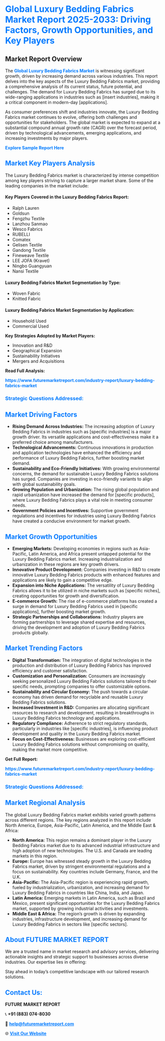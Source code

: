 <h1 style="color: #007BFF;">Global Luxury Bedding Fabrics Market Report 2025-2033: Driving Factors, Growth Opportunities, and Key Players</h1>

<section id="overview">
<h2>Market Report Overview</h2>
<p>The <a href="https://www.futuremarketreport.com/industry-report/luxury-bedding-fabrics-market" style="color: #007BFF; text-decoration: none;"><strong>Global Luxury Bedding Fabrics Market</strong></a> is witnessing significant growth, driven by increasing demand across various industries. This report delves into the key aspects of the Luxury Bedding Fabrics market, providing a comprehensive analysis of its current status, future potential, and challenges. The demand for Luxury Bedding Fabrics has surged due to its wide-ranging applications in industries such as [insert industries], making it a critical component in modern-day [applications].</p>
<p>As consumer preferences shift and industries innovate, the Luxury Bedding Fabrics market continues to evolve, offering both challenges and opportunities for stakeholders. The global market is expected to expand at a substantial compound annual growth rate (CAGR) over the forecast period, driven by technological advancements, emerging applications, and increasing investments by major players.</p>
</section>

<section id="overview">
<p><a href="https://www.futuremarketreport.com/request-sample/reportId=84947" style="color: #007BFF; text-decoration: none;"><strong>Explore Sample Report Here</strong></a></p>
</section>

<section id="key-players">
<h2 style="color: #007BFF;">Market Key Players Analysis</h2>
<p>The Luxury Bedding Fabrics market is characterized by intense competition among key players striving to capture a larger market share. Some of the leading companies in the market include:</p>
<h4>Key Players Covered in the Luxury Bedding Fabrics Report:</h4>
<ul><li>Ralph Lauren</li><li>Goldsun</li><li>Fengzhu Textile</li><li>Lanzhou Sanmao</li><li>Wesco Fabrics</li><li>RUBELLI</li><li>Comatex</li><li>Gelisen Textile</li><li>Gandong Textile</li><li>Fineweave Textile</li><li>LEE JOFA (Kravet)</li><li>Ningbo Guangyuan</li><li>Nansi Textile</li></ul>
<h4>Luxury Bedding Fabrics Market Segmentation by Type:</h4>
<ul><li>Woven Fabric</li><li>Knitted Fabric</li></ul>

<h4>Luxury Bedding Fabrics Market Segmentation by Application:</h4>
<ul><li>Household Used</li><li>Commercial Used</li></ul>
<p><strong>Key Strategies Adopted by Market Players:</strong></p>
<ul>
<li>Innovation and R&D</li>
<li>Geographical Expansion</li>
<li>Sustainability Initiatives</li>
<li>Mergers and Acquisitions</li>
</ul>
</section>

<section>
<p><strong>Read Full Analysis: </strong></p><a href="https://www.futuremarketreport.com/industry-report/luxury-bedding-fabrics-market" style="color: #007BFF; text-decoration: none;"><strong>https://www.futuremarketreport.com/industry-report/luxury-bedding-fabrics-market</strong></a>
<h3 style="color: #007BFF;">Strategic Questions Addressed:</h3>
</section>

<section id="driving-factors">
<h2 style="color: #007BFF;">Market Driving Factors</h2>
<ul>
<li><strong>Rising Demand Across Industries:</strong> The increasing adoption of Luxury Bedding Fabrics in industries such as [specific industries] is a major growth driver. Its versatile applications and cost-effectiveness make it a preferred choice among manufacturers.</li>
<li><strong>Technological Advancements:</strong> Continuous innovations in production and application technologies have enhanced the efficiency and performance of Luxury Bedding Fabrics, further boosting market demand.</li>
<li><strong>Sustainability and Eco-Friendly Initiatives:</strong> With growing environmental concerns, the demand for sustainable Luxury Bedding Fabrics solutions has surged. Companies are investing in eco-friendly variants to align with global sustainability goals.</li>
<li><strong>Growing Population and Urbanization:</strong> The rising global population and rapid urbanization have increased the demand for [specific products], where Luxury Bedding Fabrics plays a vital role in meeting consumer needs.</li>
<li><strong>Government Policies and Incentives:</strong> Supportive government regulations and incentives for industries using Luxury Bedding Fabrics have created a conducive environment for market growth.</li>
</ul>
</section>

<section id="growth-opportunities">
<h2 style="color: #007BFF;">Market Growth Opportunities</h2>
<ul>
<li><strong>Emerging Markets:</strong> Developing economies in regions such as Asia-Pacific, Latin America, and Africa present untapped potential for the Luxury Bedding Fabrics market. Increasing industrialization and urbanization in these regions are key growth drivers.</li>
<li><strong>Innovative Product Development:</strong> Companies investing in R&D to create innovative Luxury Bedding Fabrics products with enhanced features and applications are likely to gain a competitive edge.</li>
<li><strong>Expansion into Niche Applications:</strong> The versatility of Luxury Bedding Fabrics allows it to be utilized in niche markets such as [specific niches], creating opportunities for growth and diversification.</li>
<li><strong>E-commerce Growth:</strong> The rise of e-commerce platforms has created a surge in demand for Luxury Bedding Fabrics used in [specific applications], further boosting market growth.</li>
<li><strong>Strategic Partnerships and Collaborations:</strong> Industry players are forming partnerships to leverage shared expertise and resources, driving the development and adoption of Luxury Bedding Fabrics products globally.</li>
</ul>
</section>

<section id="trending-factors">
<h2 style="color: #007BFF;">Market Trending Factors</h2>
<ul>
<li><strong>Digital Transformation:</strong> The integration of digital technologies in the production and distribution of Luxury Bedding Fabrics has improved efficiency and customer satisfaction.</li>
<li><strong>Customization and Personalization:</strong> Consumers are increasingly seeking personalized Luxury Bedding Fabrics solutions tailored to their specific needs, prompting companies to offer customizable options.</li>
<li><strong>Sustainability and Circular Economy:</strong> The push towards a circular economy has driven demand for recyclable and reusable Luxury Bedding Fabrics solutions.</li>
<li><strong>Increased Investment in R&D:</strong> Companies are allocating significant resources to research and development, resulting in breakthroughs in Luxury Bedding Fabrics technology and applications.</li>
<li><strong>Regulatory Compliance:</strong> Adherence to strict regulatory standards, particularly in industries like [specific industries], is influencing product development and quality in the Luxury Bedding Fabrics market.</li>
<li><strong>Focus on Cost-Effectiveness:</strong> Businesses are exploring cost-efficient Luxury Bedding Fabrics solutions without compromising on quality, making the market more competitive.</li>
</ul>
</section>

<section>
<p><strong>Get Full Report: </strong></p><a href="https://www.futuremarketreport.com/industry-report/luxury-bedding-fabrics-market" style="color: #007BFF; text-decoration: none;"><strong>https://www.futuremarketreport.com/industry-report/luxury-bedding-fabrics-market</strong></a>
<h3 style="color: #007BFF;">Strategic Questions Addressed:</h3>
</section>


<section id="regional-analysis">
<h2 style="color: #007BFF;">Market Regional Analysis</h2>
<p>The global Luxury Bedding Fabrics market exhibits varied growth patterns across different regions. The key regions analyzed in this report include North America, Europe, Asia-Pacific, Latin America, and the Middle East & Africa:</p>
<ul>
<li><strong>North America:</strong> This region remains a dominant player in the Luxury Bedding Fabrics market due to its advanced industrial infrastructure and high adoption of new technologies. The U.S. and Canada are leading markets in this region.</li>
<li><strong>Europe:</strong> Europe has witnessed steady growth in the Luxury Bedding Fabrics market, driven by stringent environmental regulations and a focus on sustainability. Key countries include Germany, France, and the U.K.</li>
<li><strong>Asia-Pacific:</strong> The Asia-Pacific region is experiencing rapid growth, fueled by industrialization, urbanization, and increasing demand for Luxury Bedding Fabrics in countries like China, India, and Japan.</li>
<li><strong>Latin America:</strong> Emerging markets in Latin America, such as Brazil and Mexico, present significant opportunities for the Luxury Bedding Fabrics market, supported by growing industrial activities and investments.</li>
<li><strong>Middle East & Africa:</strong> The region’s growth is driven by expanding industries, infrastructure development, and increasing demand for Luxury Bedding Fabrics in sectors like [specific sectors].</li>
</ul>
</section>

<footer>
<h2 style="color: #007BFF;">About FUTURE MARKET REPORT</h2>
<p>We are a trusted name in market research and advisory services, delivering actionable insights and strategic support to businesses across diverse industries. Our expertise lies in offering:</p>

<p>Stay ahead in today’s competitive landscape with our tailored research solutions.</p>

<h2 style="color: #007BFF;">Contact Us:</h2>
<p><strong>FUTURE MARKET REPORT</strong></p>
<p>📞 <strong>+91 (883) 074-8030</strong></p>
<p>📧 <strong><a href="mailto:help@futuremarketreport.com" style="color: #007BFF;">help@futuremarketreport.com</a></strong></p>
<p>🌐 <strong><a href="https://www.futuremarketreport.com/" style="color: #007BFF;">Visit Our Website</a></strong></p>
</footer>